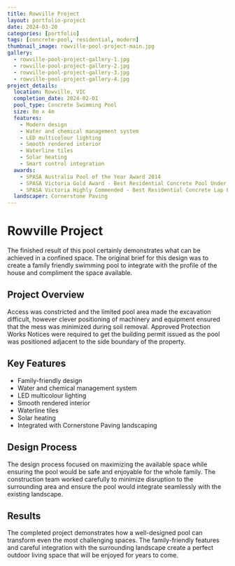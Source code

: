 ```yaml
---
title: Rowville Project
layout: portfolio-project
date: 2024-03-20
categories: [portfolio]
tags: [concrete-pool, residential, modern]
thumbnail_image: rowville-pool-project-main.jpg
gallery:
  - rowville-pool-project-gallery-1.jpg
  - rowville-pool-project-gallery-2.jpg
  - rowville-pool-project-gallery-3.jpg
  - rowville-pool-project-gallery-4.jpg
project_details:
  location: Rowville, VIC
  completion_date: 2024-02-01
  pool_type: Concrete Swimming Pool
  size: 8m x 4m
  features:
    - Modern design
    - Water and chemical management system
    - LED multicolour lighting
    - Smooth rendered interior
    - Waterline tiles
    - Solar heating
    - Smart control integration
  awards:
    - SPASA Australia Pool of the Year Award 2014
    - SPASA Victoria Gold Award - Best Residential Concrete Pool Under $100,000
    - SPASA Victoria Highly Commended - Best Residential Concrete Lap Pool
  landscaper: Cornerstone Paving
---
```


# Rowville Project

The finished result of this pool certainly demonstrates what can be achieved in a confined space. The original brief for this design was to create a family friendly swimming pool to integrate with the profile of the house and compliment the space available.

## Project Overview

Access was constricted and the limited pool area made the excavation difficult, however clever positioning of machinery and equipment ensured that the mess was minimized during soil removal. Approved Protection Works Notices were required to get the building permit issued as the pool was positioned adjacent to the side boundary of the property.

## Key Features

- Family-friendly design
- Water and chemical management system
- LED multicolour lighting
- Smooth rendered interior
- Waterline tiles
- Solar heating
- Integrated with Cornerstone Paving landscaping

## Design Process

The design process focused on maximizing the available space while ensuring the pool would be safe and enjoyable for the whole family. The construction team worked carefully to minimize disruption to the surrounding area and ensure the pool would integrate seamlessly with the existing landscape.

## Results

The completed project demonstrates how a well-designed pool can transform even the most challenging spaces. The family-friendly features and careful integration with the surrounding landscape create a perfect outdoor living space that will be enjoyed for years to come.
